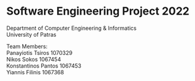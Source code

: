 # Software Engineering Project 2022
Department of Computer Engineering & Informatics  
University of Patras

Team Members:  
Panayiotis Tsiros 1070329  
Nikos Sokos  1067454  
Konstantinos Pantos  1067453  
Yiannis Filinis  1067368
